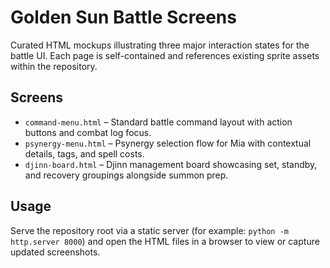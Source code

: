 # Golden Sun Battle Screens

Curated HTML mockups illustrating three major interaction states for the battle UI. Each page is self-contained and references existing sprite assets within the repository.

## Screens

- `command-menu.html` – Standard battle command layout with action buttons and combat log focus.
- `psynergy-menu.html` – Psynergy selection flow for Mia with contextual details, tags, and spell costs.
- `djinn-board.html` – Djinn management board showcasing set, standby, and recovery groupings alongside summon prep.

## Usage

Serve the repository root via a static server (for example: `python -m http.server 8000`) and open the HTML files in a browser to view or capture updated screenshots.
